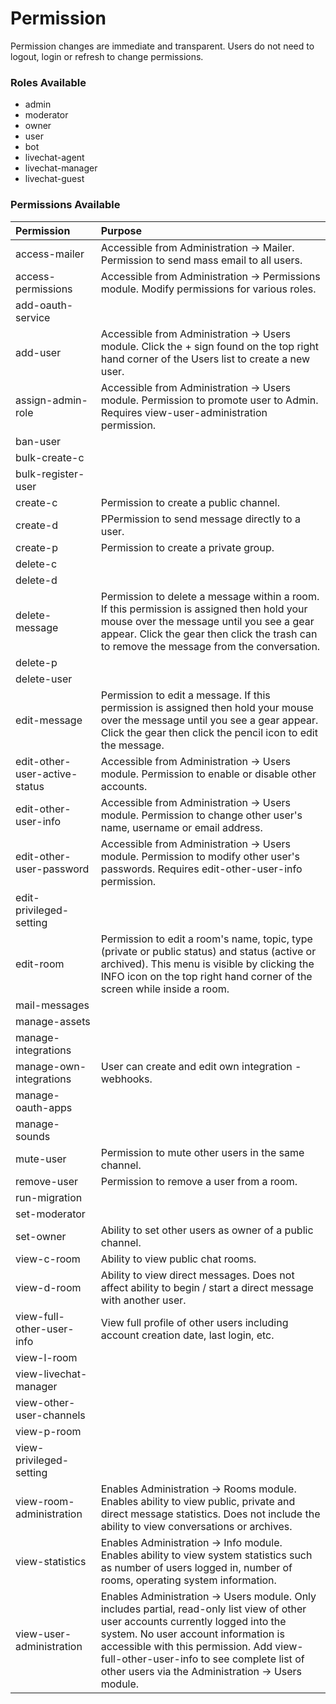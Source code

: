 # Permission

Permission changes are immediate and transparent.  Users do not need to logout, login or refresh to change permissions.

### Roles Available

* admin
* moderator
* owner
* user
* bot
* livechat-agent
* livechat-manager
* livechat-guest

### Permissions Available

|  Permission    | Purpose
|  :---  | :----
|  access-mailer | Accessible from Administration -> Mailer.  Permission to send mass email to all users.
| access-permissions | Accessible from Administration -> Permissions module.  Modify permissions for various roles.
| add-oauth-service |
| add-user | Accessible from Administration -> Users module.  Click the + sign found on the top right hand corner of the Users list to create a new user.
| assign-admin-role | Accessible from Administration -> Users module.  Permission to promote user to Admin.  Requires view-user-administration permission.
| ban-user |
| bulk-create-c |
| bulk-register-user |
| create-c | Permission to create a public channel.
| create-d | PPermission to send message directly to a user.
| create-p | Permission to create a private group.
| delete-c |
| delete-d |
| delete-message | Permission to delete a message within a room.  If this permission is assigned then hold your mouse over the message until you see a gear appear.  Click the gear then click the trash can to remove the message from the conversation.
| delete-p |
| delete-user |
| edit-message | Permission to edit a message.  If this permission is assigned then hold your mouse over the message until you see a gear appear.  Click the gear then click the pencil icon to edit the message.
| edit-other-user-active-status | Accessible from Administration -> Users module.  Permission to enable or disable other accounts.
| edit-other-user-info | Accessible from Administration -> Users module.  Permission to change other user's name, username or email address.
| edit-other-user-password | Accessible from Administration -> Users module.  Permission to modify other user's passwords.  Requires edit-other-user-info permission.
| edit-privileged-setting |
| edit-room | Permission to edit a room's name, topic, type (private or public status) and status (active or archived).  This menu is visible by clicking the INFO icon on the top right hand corner of the screen while inside a room.
| mail-messages |
| manage-assets |
| manage-integrations |
| manage-own-integrations | User can create and edit own integration - webhooks.
| manage-oauth-apps |
| manage-sounds |
| mute-user | Permission to mute other users in the same channel.
| remove-user | Permission to remove a user from a room.
| run-migration |
| set-moderator |
| set-owner | Ability to set other users as owner of a public channel.
| view-c-room | Ability to view public chat rooms.
| view-d-room | Ability to view direct messages.  Does not affect ability to begin / start a direct message with another user.
| view-full-other-user-info | View full profile of other users including account creation date, last login, etc.
| view-l-room  |
| view-livechat-manager |
| view-other-user-channels |
| view-p-room |
| view-privileged-setting |
| view-room-administration | Enables Administration -> Rooms module.  Enables ability to view public, private and direct message statistics.  Does not include the ability to view conversations or archives.
| view-statistics | Enables Administration -> Info module. Enables ability to view system statistics such as number of users logged in, number of rooms, operating system information.
| view-user-administration | Enables Administration -> Users module.  Only includes partial, read-only list view of other user accounts currently logged into the system.  No user account information is accessible with this permission.  Add view-full-other-user-info to see complete list of other users via the Administration -> Users module.



